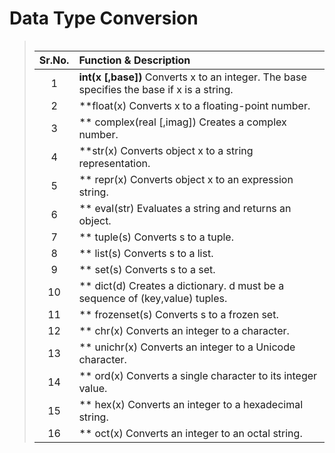 # Data Type Conversion

><table>
| Sr.No. | Function & Description  |
|:------------:|:----------------------------|
| 1 | **int(x [,base])**      Converts x to an integer. The base specifies the base if x is a string. |
| 2 | **float(x)      Converts x to a floating-point number. |
| 3 | ** complex(real [,imag])      Creates a complex number. |
| 4 | **str(x)      Converts object x to a string representation. |
| 5 | ** repr(x)       Converts object x to an expression string. |
| 6 | ** eval(str)       Evaluates a string and returns an object. |
| 7 | ** tuple(s)       Converts s to a tuple. |
| 8 | ** list(s)       Converts s to a list. |
| 9 | ** set(s)       Converts s to a set. |
| 10 | ** dict(d)        Creates a dictionary. d must be a sequence of (key,value) tuples. |
| 11 | ** frozenset(s)         Converts s to a frozen set. |
| 12 | ** chr(x)        Converts an integer to a character. |
| 13 | ** unichr(x)       Converts an integer to a Unicode character. |
| 14 | ** ord(x)        Converts a single character to its integer value. |
| 15 | ** hex(x)        Converts an integer to a hexadecimal string. |
| 16 | ** oct(x)        Converts an integer to an octal string. |

